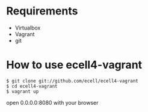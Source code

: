 # Requirements
* Virtualbox
* Vagrant
* git

# How to use ecell4-vagrant

```
$ git clone git://github.com/ecell/ecell4-vagrant
$ cd ecell4-vagrant
$ vagrant up
```

open 0.0.0.0:8080 with your browser
